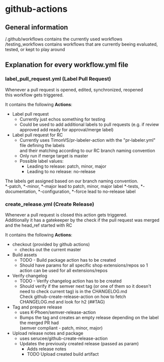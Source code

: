 # github-actions  
## General information
/.github/workflows contains the currently used workflows  
/testing_workflows contains workflows that are currently beeing evaluated, tested, or kept to play around  

## Explanation for every workflow.yml file  

### label_pull_request.yml (Label Pull Request)

Whenever a pull request is opened, edited, synchronized, reopened  
this workflow gets triggered.  

It contains the following **Actions**:  
* Label pull request
  * Currently just echos something for testing
  * Could be used to add additional labels to pull requests (e.g. if review approved add ready for approval/merge label)
* Label pull request for RC
  * Currently uses TimonVS/pr-labeler-action with the "pr-labeler.yml" file defining the labels  
    and their matching according to our RC branch naming convention
  * Only run if merge target is master
  * Possible label values:
    * Leading to release: patch, minor, major
    * Leading to no release: no-release  
    
The labels get assigned based on our branch naming convention.  
*-patch, *-minor, *-major lead to patch, minor, major label
*-tests, *-documentation, *-configuration, *-force lead to no-release label  

### create_release.yml (Create Release)

Whenever a pull request is closed this action gets triggered.  
Additionally it has a gatekeeper by the check if the pull request was merged and the head_ref started with RC  

It contains the following **Actions**:
* checkout (provided by github actions)
  * checks out the current master  
* Build assets
  * TODO - Build package action has to be created
  * Should have params for all specific shop extensions/repos so 1 action can be used for all extensions/repos  
* Verify changelog
  * TODO - Verify changelog action has to be created
  * Should verify if the semver next tag (or one of them so it doesn't need to check current tag) is in the CHANGELOG.md  
    Check github-create-release-action on how to fetch CHANGELOG.md and look for h2 (##TAG)
* Tag and prepare release
  * uses K-Phoen/semver-release-action
  * Bumps the tag and creates an empty release depending on the label the merged PR had  
    (semver compliant - patch, minor, major)
* Upload release notes and package
  * uses serucee/github-create-release-action
  * Updates the previously created release (passed as param)
    * Adds release notes
    * TODO Upload created build artifact